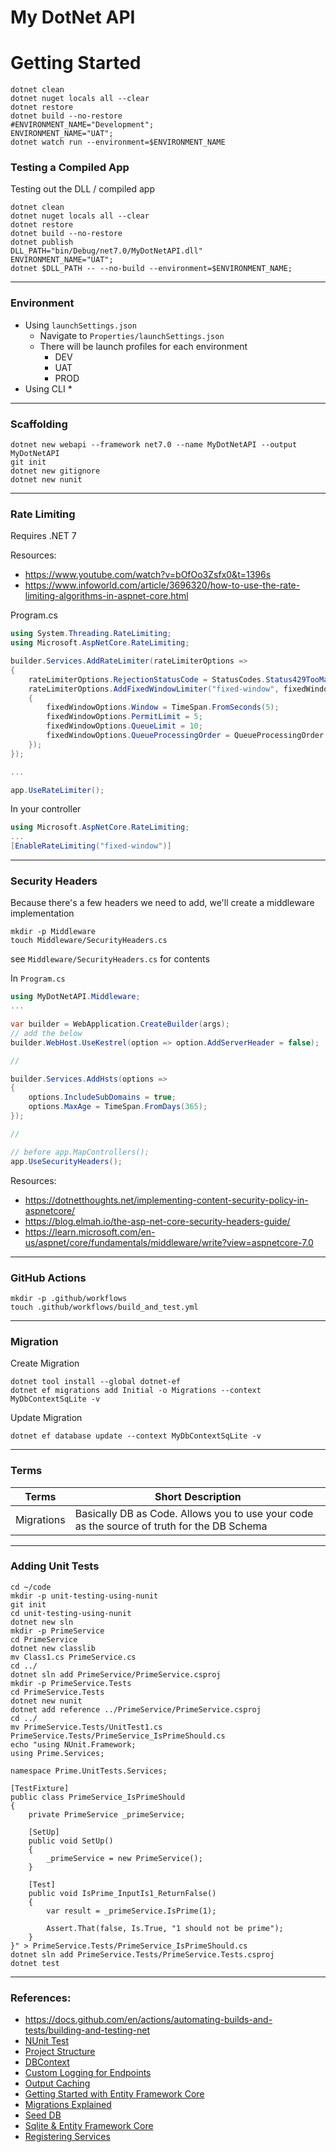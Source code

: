 # My DotNet API

# Getting Started
```shell
dotnet clean
dotnet nuget locals all --clear
dotnet restore
dotnet build --no-restore
#ENVIRONMENT_NAME="Development";
ENVIRONMENT_NAME="UAT";
dotnet watch run --environment=$ENVIRONMENT_NAME
```

### Testing a Compiled App
Testing out the DLL / compiled app
```shell
dotnet clean
dotnet nuget locals all --clear
dotnet restore
dotnet build --no-restore
dotnet publish
DLL_PATH="bin/Debug/net7.0/MyDotNetAPI.dll"
ENVIRONMENT_NAME="UAT";
dotnet $DLL_PATH -- --no-build --environment=$ENVIRONMENT_NAME;
```
---

### Environment

* Using `launchSettings.json`
    * Navigate to `Properties/launchSettings.json`
    * There will be launch profiles for each environment
        * DEV
        * UAT
        * PROD
* Using CLI
    *

---

### Scaffolding
```shell
dotnet new webapi --framework net7.0 --name MyDotNetAPI --output MyDotNetAPI
git init
dotnet new gitignore
dotnet new nunit
```

---

### Rate Limiting
Requires .NET 7

Resources:
* https://www.youtube.com/watch?v=bOfOo3Zsfx0&t=1396s
* https://www.infoworld.com/article/3696320/how-to-use-the-rate-limiting-algorithms-in-aspnet-core.html

Program.cs

```c#
using System.Threading.RateLimiting;
using Microsoft.AspNetCore.RateLimiting;

builder.Services.AddRateLimiter(rateLimiterOptions =>
{
    rateLimiterOptions.RejectionStatusCode = StatusCodes.Status429TooManyRequests;
    rateLimiterOptions.AddFixedWindowLimiter("fixed-window", fixedWindowOptions =>
    {
        fixedWindowOptions.Window = TimeSpan.FromSeconds(5);
        fixedWindowOptions.PermitLimit = 5;
        fixedWindowOptions.QueueLimit = 10;
        fixedWindowOptions.QueueProcessingOrder = QueueProcessingOrder.OldestFirst;
    });
});

...

app.UseRateLimiter();
```

In your controller
```c#
using Microsoft.AspNetCore.RateLimiting;
...
[EnableRateLimiting("fixed-window")]
```

----

### Security Headers
Because there's a few headers we need to add, we'll create a middleware implementation

```shell
mkdir -p Middleware
touch Middleware/SecurityHeaders.cs
```

see `Middleware/SecurityHeaders.cs` for contents

In `Program.cs`

```c#
using MyDotNetAPI.Middleware;
...

var builder = WebApplication.CreateBuilder(args);
// add the below
builder.WebHost.UseKestrel(option => option.AddServerHeader = false);

//

builder.Services.AddHsts(options =>
{
    options.IncludeSubDomains = true;
    options.MaxAge = TimeSpan.FromDays(365);
});

//

// before app.MapControllers();
app.UseSecurityHeaders();
```

Resources:
* https://dotnetthoughts.net/implementing-content-security-policy-in-aspnetcore/
* https://blog.elmah.io/the-asp-net-core-security-headers-guide/
* https://learn.microsoft.com/en-us/aspnet/core/fundamentals/middleware/write?view=aspnetcore-7.0

---

### GitHub Actions
```shell
mkdir -p .github/workflows
touch .github/workflows/build_and_test.yml
```
----

### Migration
Create Migration
```shell
dotnet tool install --global dotnet-ef
dotnet ef migrations add Initial -o Migrations --context MyDbContextSqLite -v
```

Update Migration
```shell
dotnet ef database update --context MyDbContextSqLite -v
```

---

### Terms
| Terms      | Short Description                                                                          |
|------------|--------------------------------------------------------------------------------------------|
| Migrations | Basically DB as Code. Allows you to use your code as the source of truth for the DB Schema |


---

### Adding Unit Tests

```shell
cd ~/code
mkdir -p unit-testing-using-nunit
git init
cd unit-testing-using-nunit
dotnet new sln
mkdir -p PrimeService 
cd PrimeService
dotnet new classlib
mv Class1.cs PrimeService.cs
cd ../
dotnet sln add PrimeService/PrimeService.csproj
mkdir -p PrimeService.Tests
cd PrimeService.Tests
dotnet new nunit
dotnet add reference ../PrimeService/PrimeService.csproj
cd ../
mv PrimeService.Tests/UnitTest1.cs PrimeService.Tests/PrimeService_IsPrimeShould.cs
echo "using NUnit.Framework;
using Prime.Services;

namespace Prime.UnitTests.Services;

[TestFixture]
public class PrimeService_IsPrimeShould
{
    private PrimeService _primeService;

    [SetUp]
    public void SetUp()
    {
        _primeService = new PrimeService();
    }

    [Test]
    public void IsPrime_InputIs1_ReturnFalse()
    {
        var result = _primeService.IsPrime(1);

        Assert.That(false, Is.True, "1 should not be prime");
    }
}" > PrimeService.Tests/PrimeService_IsPrimeShould.cs
dotnet sln add PrimeService.Tests/PrimeService.Tests.csproj
dotnet test
```

----

### References:
* https://docs.github.com/en/actions/automating-builds-and-tests/building-and-testing-net
* [NUnit Test](https://learn.microsoft.com/en-us/dotnet/core/testing/unit-testing-with-nunit#creating-the-source-project)
* [Project Structure](https://learn.microsoft.com/en-us/aspnet/core/tutorials/first-web-api?view=aspnetcore-7.0&tabs=visual-studio-mac#add-a-model-class)
* [DBContext](https://learn.microsoft.com/en-us/ef/core/get-started/overview/first-app?tabs=netcore-cli)
* [Custom Logging for Endpoints](https://learn.microsoft.com/en-us/aspnet/mvc/overview/older-versions-1/controllers-and-routing/understanding-action-filters-cs)
* [Output Caching](https://learn.microsoft.com/en-us/aspnet/mvc/overview/older-versions-1/controllers-and-routing/improving-performance-with-output-caching-cs)
* [Getting Started with Entity Framework Core](https://www.youtube.com/watch?v=JzfWpiowtqI)
* [Migrations Explained](https://www.youtube.com/watch?v=fl6r-9rQjns)
* [Seed DB](https://www.youtube.com/watch?v=z-Hll4Xddjs)
* [Sqlite & Entity Framework Core](https://www.youtube.com/watch?v=z-Hll4Xddjs)
* [Registering Services](https://www.youtube.com/watch?v=sSq3GtriFuM)
